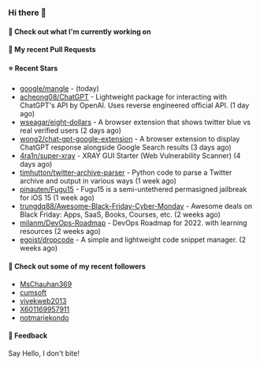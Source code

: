 ### Hi there 👋

#### 👷 Check out what I'm currently working on

#### 🔨 My recent Pull Requests


#### ⭐ Recent Stars

- [google/mangle](https://github.com/google/mangle) -  (today)
- [acheong08/ChatGPT](https://github.com/acheong08/ChatGPT) - Lightweight package for interacting with ChatGPT&#39;s API by OpenAI. Uses reverse engineered official API. (1 day ago)
- [wseagar/eight-dollars](https://github.com/wseagar/eight-dollars) - A browser extension that shows twitter blue vs real verified users (2 days ago)
- [wong2/chat-gpt-google-extension](https://github.com/wong2/chat-gpt-google-extension) - A browser extension to display ChatGPT response alongside Google Search results (3 days ago)
- [4ra1n/super-xray](https://github.com/4ra1n/super-xray) - XRAY GUI Starter (Web Vulnerability Scanner) (4 days ago)
- [timhutton/twitter-archive-parser](https://github.com/timhutton/twitter-archive-parser) - Python code to parse a Twitter archive and output in various ways (1 week ago)
- [pinauten/Fugu15](https://github.com/pinauten/Fugu15) - Fugu15 is a semi-untethered permasigned jailbreak for iOS 15 (1 week ago)
- [trungdq88/Awesome-Black-Friday-Cyber-Monday](https://github.com/trungdq88/Awesome-Black-Friday-Cyber-Monday) - Awesome deals on Black Friday: Apps, SaaS, Books, Courses, etc. (2 weeks ago)
- [milanm/DevOps-Roadmap](https://github.com/milanm/DevOps-Roadmap) - DevOps Roadmap for 2022. with learning resources (2 weeks ago)
- [egoist/dropcode](https://github.com/egoist/dropcode) - A simple and lightweight code snippet manager. (2 weeks ago)

#### 👯 Check out some of my recent followers

- [MsChauhan369](https://github.com/MsChauhan369)
- [cumsoft](https://github.com/cumsoft)
- [vivekweb2013](https://github.com/vivekweb2013)
- [X601169957911](https://github.com/X601169957911)
- [notmariekondo](https://github.com/notmariekondo)

#### 💬 Feedback

Say Hello, I don't bite!